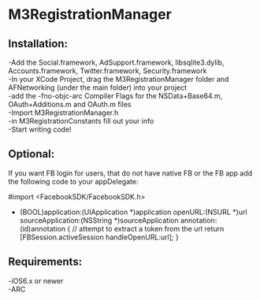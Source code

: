 M3RegistrationManager
===================

Installation:
-------------
-Add the Social.framework, AdSupport.framework, libsqlite3.dylib, Accounts.framework, Twitter.framework, Security.framework  
-In your XCode Project, drag the M3RegistrationManager folder and AFNetworking (under the main folder) into your project  
-add the -fno-objc-arc Compiler Flags for the NSData+Base64.m, OAuth+Additions.m and OAuth.m files  
-Import M3RegistrationManager.h  
-in M3RegistrationConstants fill out your info  
-Start writing code!

Optional:
---------
If you want FB login for users, that do not have native FB or the FB app add the following code to your appDelegate:

#import <FacebookSDK/FacebookSDK.h>

- (BOOL)application:(UIApplication *)application
openURL:(NSURL *)url
sourceApplication:(NSString *)sourceApplication
annotation:(id)annotation {
    // attempt to extract a token from the url
    return [FBSession.activeSession handleOpenURL:url];
}


Requirements:
-------------
-iOS6.x or newer  
-ARC
